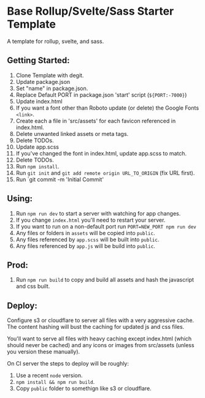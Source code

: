 # Base Rollup/Svelte/Sass Starter Template

A template for rollup, svelte, and sass.

## Getting Started:

1. Clone Template with degit.
2. Update package.json
  1. Set "name" in package.json.
  2. Replace Default PORT in package.json 'start' script (`${PORT:-7000}`)
3. Update index.html
  1. If you want a font other than Roboto update (or delete) the Google Fonts `<link>`.
  2. Create each a file in 'src/assets' for each favicon referenced in index.html.
  3. Delete unwanted linked assets or meta tags.
  3. Delete TODOs.
4. Update app.scss
  1. If you've changed the font in index.html, update app.scss to match.
  2. Delete TODOs.
5. Run `npm install`.
6. Run `git init` and `git add remote origin URL_TO_ORIGIN` (fix URL first).
7. Run `git commit -m 'Initial Commit'

## Using:

1. Run `npm run dev` to start a server with watching for app changes.
2. If you change `index.html` you'll need to restart your server.
3. If you want to run on a non-default port run `PORT=NEW_PORT npm run dev`
4. Any files or folders in `assets` will be copied into `public`.
5. Any files referenced by `app.scss` will be built into `public`.
6. Any files referenced by `app.js` will be build into `public`.

## Prod:

1. Run `npm run build` to copy and build all assets and hash the javascript and
  css built.

## Deploy:

Configure s3 or cloudflare to server all files with a very aggressive cache. The
content hashing will bust the caching for updated js and css files.

You'll want to serve all files with heavy caching except index.html (which
should never be cached) and any icons or images from src/assets (unless you
version these manually).

On CI server the steps to deploy will be roughly:

1. Use a recent `node` version.
2. `npm install && npm run build`.
3. Copy `public` folder to somethign like s3 or cloudflare.